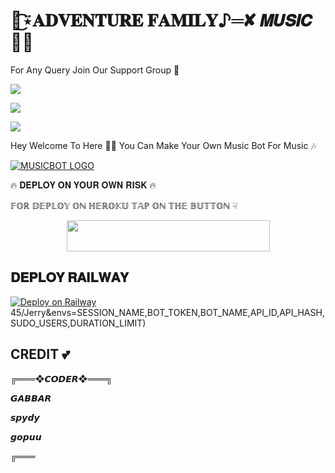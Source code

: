 # 🦋͜͡⍣𝐀𝐃𝐕𝐄𝐍𝐓𝐔𝐑𝐄 𝐅𝐀𝐌𝐈𝐋𝐘♪═✘ 𝙈𝙐𝙎𝙄𝘾 🥀✨

For Any Query Join Our Support Group 👥

<a href="https://t.me/myworldGJ516"><img src="https://img.shields.io/badge/Join-Telegram%20Channel-red.svg?logo=Telegram"></a>

<a href="https://t.me/ADVENTURE_FAMILYS"><img src="https://img.shields.io/badge/Join-Telegram%20Group-blue.svg?logo=telegram"></a>

<a href="https://t.me/export_gabbar"><img src="https://img.shields.io/badge/repo-Telegram%20Owner-darkgreen.svg?logo=telegram"></a>


Hey Welcome To Here 💫💫 You Can Make Your Own Music Bot For Music 🎶


[![MUSICBOT LOGO](https://telegra.ph/file/20fe9ca9d4d2c06aa1f35.jpg)](https://t.me/XMentosSupport )

🔥 𝐃𝐄𝐏𝐋𝐎𝐘 𝐎𝐍 𝐘𝐎𝐔𝐑 𝐎𝐖𝐍 𝐑𝐈𝐒𝐊 🔥

𝔽𝕆ℝ 𝔻𝔼ℙ𝕃𝕆𝕐 𝕆ℕ ℍ𝔼ℝ𝕆𝕂𝕌 𝕋𝔸ℙ 𝕆ℕ 𝕋ℍ𝔼 𝔹𝕌𝕋𝕋𝕆ℕ ☟︎︎︎


<p align="center"><a href="https://heroku.com/deploy?template=https:https://github.com/Gabberxmusic/AdventurefamilyXmusic">
  <img src="https://img.shields.io/badge/Deploy%20To%20Heroku-aqua?style=flat&logo=heroku" width="325" height="50.100" /></a></p>
  
## 𝐃𝐄𝐏𝐋𝐎𝐘 𝐑𝐀𝐈𝐋𝐖𝐀𝐘

[![Deploy on Railway](https://railway.app/button.svg)](https://railway.app/new/template/2QusAW?referralCode=WyKIfS)45/Jerry&envs=SESSION_NAME,BOT_TOKEN,BOT_NAME,API_ID,API_HASH,SUDO_USERS,DURATION_LIMIT)




## CREDIT 💕
╔═══❖𝘾𝙊𝘿𝙀𝙍❖═══╗

𝙂𝘼𝘽𝘽𝘼𝙍

𝙨𝙥𝙮𝙙𝙮 

𝙜𝙤𝙥𝙪𝙪  

╔═══
